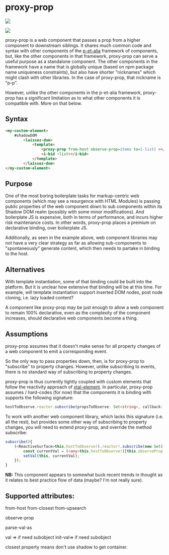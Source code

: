 # proxy-prop

<a href="https://nodei.co/npm/proxy-prop/"><img src="https://nodei.co/npm/proxy-prop.png"></a>

<img src="https://badgen.net/bundlephobia/minzip/proxy-prop">

proxy-prop is a web component that passes a prop from a higher component to downstream siblings.  It shares much common code and syntax with other components of the [p-et-alia](https://github.com/bahrus/p-et-alia) framework of components, but, like the other components in that framework, proxy-prop can serve a useful purpose as a standalone component.  The other components in the framework have a name that is globally unique (based on npm package name uniqueness constraints), but also have shorter "nicknames" which might clash with other libraries.  In the case of proxy-prop, that nickname is "p-p".  

However, unlike the other components in the p-et-alia framework, proxy-prop has a significant limitation as to what other components it is compatible with. More on that below. 

## Syntax

```html
<my-custom-element>
    #shadowDOM
        <laissez-dom>
            <template>
                <proxy-prop from-host observe-prop=items to=[-list] ></proxy-prop>
                <i-bid -list></i-bid>
            </template>
        </laissez-dom>
</my-custom-element>
```


## Purpose

One of the most boring boilerplate tasks for markup-centric web components (which may see a resurgence with HTML Modules) is passing public properties of the web component down to sub components within its Shadow DOM realm (possibly with some minor modifications).  And boilerplate JS is expensive, both in terms of performance, and incurs higher risk maintenance costs.  In other words, proxy-prop places a premium on declarative binding, over boilerplate JS.

Additionally, as seen in the example above, web component libraries may not have a very clear strategy as far as allowing sub-components to "spontaneously" generate content, which then needs to partake in binding to the host.

## Alternatives

With template instantiation, some of that binding could be built into the platform.  But it is unclear how extensive that binding will be at this time.  For example, will template instantiation support inserted DOM nodes, post node cloning, i.e. lazy loaded content?

A component like proxy-prop may be just enough to allow a web component to remain 100% declarative, even as the complexity of the component increases, should declarative web components become a thing.

## Assumptions

proxy-prop assumes that it doesn't make sense for all property changes of a web component to emit a corresponding event.

So the only way to pass properties down, then, is for proxy-prop to "subscribe" to property changes.  However, unlike subscribing to events, there is no standard way of subscribing to property changes.

proxy-prop is thus currently tightly coupled with custom elements that follow the reactivity approach of [xtal-element](https://github.com/bahrus/xtal-element).  In particular, proxy-prop assumes / hard-codes (for now) that the components it is binding with supports the following signature:

```TypeScript
hostToObserve.reactor.subscribe(propsToObserve: Set<string>, callback: (reactor: any) => void));
```

To work with another web component library, which lacks this signature (i.e. all the rest), but provides some other way of subscribing to property changes, you will need to extend proxy-prop, and override the method subscribe:

```TypeScript
subscribe(){
    (<ReactiveSurface>this.hostToObserve!).reactor!.subscribe(new Set([this.observeProp!]), rs => {
        const currentVal = (<any>this.hostToObserve!)[this.observeProp!];
        setVal(this, currentVal);
    });
}
```

**NB:**  This component appears to somewhat buck recent trends in thought as it relates to best practice flow of data (maybe?  I'm not really sure).  


## Supported attributes:

from-host
from-closest
from-upsearch

observe-prop

parse-val-as

val => if need subobject
init-val=> if need subobject

closest property means don't use shadow to get container.